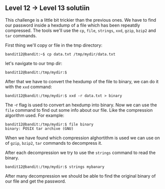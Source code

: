 ## Level 12 -> Level 13 solutiin

This challenge is a little bit trickier than the previous ones. We have to find our password
inside a hexdump of a file which has been repeatdly compressed.
The tools we'll use the `cp`, `file`, `strings`, `xxd`, `gzip`, `bzip2` and `tar` commands. 

First thing we'll copy or file in the tmp directory:
```console
bandit12@bandit:~$ cp data.txt /tmp/mydir/data.txt
```
let's navigate to our tmp dir:
```console
bandit12@bandit:/tmp/mydir:$
```
After that we have to convert the hexdump of the file to binary, we can do it with the `xxd`
command:
```console
bandit12@bandit:/tmp/mydir:$ xxd -r data.txt > binary
```
The -r flag is used to convert an hexdump into binary.
Now we can use the `file` command to find out some info about our file. Like the compression
algorithm used.
For example:
```console
bandit12@bandit:/tmp/mydir:$ file binary
binary: POSIX tar archive (GNU)
```
When we have found which compression alghortithm is used we can use on of `gzip`, `bzip2`, `tar` commands to decompress it.

After each decompression we try to use the `strings` command to read the binary.
```console
bandit12@bandit:/tmp/mydir:$ strings mybanary
```
After many decompression we should be able to find the original binary of our file and get the password.

